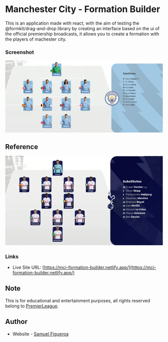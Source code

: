 # Manchester City - Formation Builder

This is an application made with react, with the aim of testing the @formkit/drag-and-drop library by creating an interface based on the ui of the official premiership broadcasts, it allows you to create a formation with the players of machester city.

### Screenshot

![](./screenshot_desktop.png)

## Reference

![](./premier_ref.jpg)

### Links

- Live Site URL: [https://mci-formation-builder.netlify.app/](https://mci-formation-builder.netlify.app/)

## Note

This is for educational and entertainment purposes, all rights reserved belong to [PremierLeague](https://www.premierleague.com/).

## Author

- Website - [Samuel Figueroa](https://sfweb.netlify.app/)
